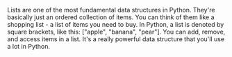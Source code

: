 Lists are one of the most fundamental data structures in Python. They're basically just an ordered collection of items. You can think of them like a shopping list - a list of items you need to buy. In Python, a list is denoted by square brackets, like this: ["apple", "banana", "pear"]. You can add, remove, and access items in a list. It's a really powerful data structure that you'll use a lot in Python.
